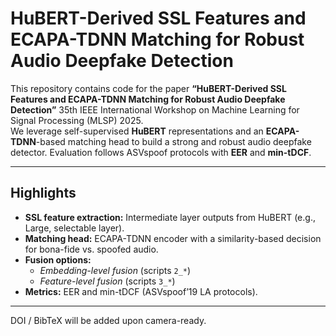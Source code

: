 # HuBERT-Derived SSL Features and ECAPA-TDNN Matching for Robust Audio Deepfake Detection

This repository contains code for the paper **“HuBERT-Derived SSL Features and ECAPA-TDNN Matching for Robust Audio Deepfake Detection”** 35th IEEE International Workshop on Machine Learning for Signal Processing (MLSP) 2025.  
We leverage self-supervised **HuBERT** representations and an **ECAPA-TDNN**-based matching head to build a strong and robust audio deepfake detector. Evaluation follows ASVspoof protocols with **EER** and **min-tDCF**.

---

## Highlights

- **SSL feature extraction:** Intermediate layer outputs from HuBERT (e.g., Large, selectable layer).  
- **Matching head:** ECAPA-TDNN encoder with a similarity-based decision for bona-fide vs. spoofed audio.  
- **Fusion options:**  
  - *Embedding-level fusion* (scripts `2_*`)  
  - *Feature-level fusion* (scripts `3_*`)  
- **Metrics:** EER and min-tDCF (ASVspoof’19 LA protocols).

---


DOI / BibTeX will be added upon camera-ready.
